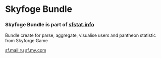 # Skyfoge Bundle
### Skyfoge Bundle is part of [sfstat.info](http://sfstat.info)

Bundle create for parse, aggregate, visualise users and pantheon statistic from Skyforge Game

[sf.mail.ru](https://sf.mail.ru/)
[sf.my.com](https://sf.my.com/)
